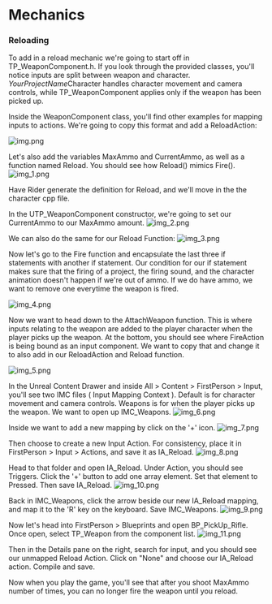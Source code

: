 # Mechanics

### Reloading

To add in a reload mechanic we're going to start off in TP_WeaponComponent.h. If you look through the provided classes, you'll notice inputs are split between weapon and character.
*YourProjectName*Character handles character movement and camera controls, while TP_WeaponComponent applies only if the weapon has been picked up.

Inside the WeaponComponent class, you'll find other examples for mapping inputs to actions. We're going to copy this format and add a ReloadAction:

![img.png](img.png)

Let's also add the variables MaxAmmo and CurrentAmmo, as well as a function named Reload. You should see how Reload() mimics Fire().
![img_1.png](img_1.png)

Have Rider generate the definition for Reload, and we'll move in the the character cpp file.

In the UTP_WeaponComponent constructor, we're going to set our CurrentAmmo to our MaxAmmo amount.
![img_2.png](img_2.png)


We can also do the same for our Reload Function:
![img_3.png](img_3.png)

Now let's go to the Fire function and encapsulate the last three if statements with another if statement. Our condition for our if statement makes sure that the firing of a project, the firing sound, and the character animation doesn't happen if we're out of ammo. If we do have ammo, we want to remove one everytime the weapon is fired.

![img_4.png](img_4.png)

Now we want to head down to the AttachWeapon function. This is where inputs relating to the weapon are added to the player character when the player picks up the weapon.
At the bottom, you should see where FireAction is being bound as an input component. We want to copy that and change it to also add in our ReloadAction and Reload function.

![img_5.png](img_5.png)

In the Unreal Content Drawer and inside All > Content > FirstPerson > Input, you'll see two IMC files ( Input Mapping Context ). Default is for character movement and camera controls. Weapons is for when the player picks up the weapon. We want to open up IMC_Weapons.
![img_6.png](img_6.png)

Inside we want to add a new mapping by click on the '+' icon.
![img_7.png](img_7.png)

Then choose to create a new Input Action. For consistency, place it in FirstPerson > Input > Actions, and save it as IA_Reload.
![img_8.png](img_8.png)

Head to that folder and open IA_Reload. Under Action, you should see Triggers. Click the '+' button to add one array element. Set that element to Pressed. Then save IA_Reload.
![img_10.png](img_10.png)

Back in IMC_Weapons, click the arrow beside our new IA_Reload mapping, and map it to the 'R' key on the keyboard. Save IMC_Weapons.
![img_9.png](img_9.png)

Now let's head into FirstPerson > Blueprints and open BP_PickUp_Rifle. Once open, select TP_Weapon from the component list.
![img_11.png](img_11.png)

Then in the Details pane on the right, search for input, and you should see our unmapped Reload Action. Click on "None" and choose our IA_Reload action. Compile and save.

Now when you play the game, you'll see that after you shoot MaxAmmo number of times, you can no longer fire the weapon until you reload.